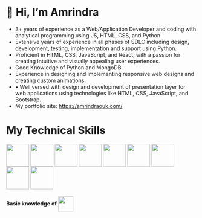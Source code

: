 # 👋 Hi, I’m Amrindra 
- 3+ years of experience as a Web/Application Developer and coding
with analytical programming using JS, HTML, CSS, and Python.
- Extensive years of experience in all phases of SDLC including design,
development, testing, implementation and support using Python.
- Proficient in HTML, CSS, JavaScript, and React, with a passion for
creating intuitive and visually appealing user experiences.
- Good Knowledge of Python and MongoDB.
- Experience in designing and implementing responsive web designs and
creating custom animations.
- • Well versed with design and development of presentation layer for
web applications using technologies like HTML, CSS, JavaScript, and
Bootstrap.
- My portfolio site: https://amrindraouk.com/

# My Technical Skills
<p align="left">
  <img align="center" src="https://img.icons8.com/color/100/000000/html-5--v1.png" alt="" height="60" width="60" />
  <img align="center" src="https://img.icons8.com/color/100/000000/css3.png" alt="" height="60" width="60" />
  <img align="center" src="https://img.icons8.com/color/100/000000/javascript--v1.png" height="60" width="60" />
  <img align="center" src="https://img.icons8.com/plasticine/100/000000/react.png" height="60" width="60" />
  <img align="center" src="https://www.rlogical.com/wp-content/uploads/2021/08/Rlogical-Blog-Images-thumbnail.png" height="60" width="60" />
  <img align="center" src="https://img.icons8.com/color/100/000000/redux.png" height="60" width="60" />
  <img align="center" src="https://img.icons8.com/color/100/000000/nodejs.png" alt="" height="60" width="60" />
  <img align="center" src="https://img.icons8.com/color/100/000000/mongodb.png" height="60" width="60" />
  <img align="center" src="https://img.icons8.com/color/100/000000/typescript.png" height="60" width="60" />
</p>
<p align="left">
  <h4>Basic knowledge of <img align="center" src="https://img.icons8.com/color/100/000000/python--v1.png" alt="" height="40" width="40" /></h4>
</p>

<!---
Amrindra/Amrindra is a ✨ special ✨ repository because its `README.md` (this file) appears on your GitHub profile.
You can click the Preview link to take a look at your changes.
--->
